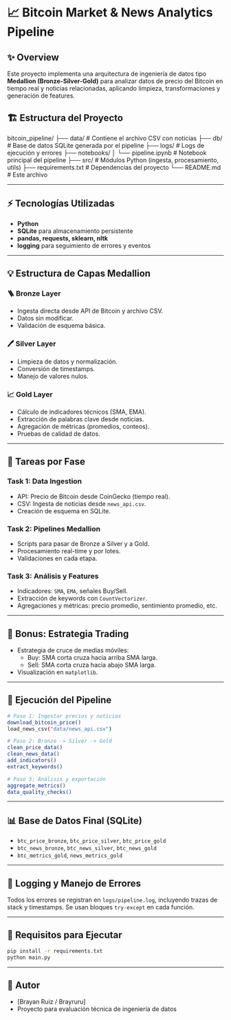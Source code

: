 

# 📈 Bitcoin Market & News Analytics Pipeline

## ✨ Overview
Este proyecto implementa una arquitectura de ingeniería de datos tipo **Medallion (Bronze-Silver-Gold)** para analizar datos de precio del Bitcoin en tiempo real y noticias relacionadas, aplicando limpieza, transformaciones y generación de features.


## 🏗️ Estructura del Proyecto

bitcoin_pipeline/
├── data/                  # Contiene el archivo CSV con noticias
├── db/                    # Base de datos SQLite generada por el pipeline
├── logs/                  # Logs de ejecución y errores
├── notebooks/
│   └── pipeline.ipynb     # Notebook principal del pipeline
├── src/                   # Módulos Python (ingesta, procesamiento, utils)
├── requirements.txt       # Dependencias del proyecto
└── README.md              # Este archivo

---


## ⚡ Tecnologías Utilizadas
- **Python**
- **SQLite** para almacenamiento persistente
- **pandas, requests, sklearn, nltk**
- **logging** para seguimiento de errores y eventos

---

## 💡 Estructura de Capas Medallion

### 🪜 Bronze Layer
- Ingesta directa desde API de Bitcoin y archivo CSV.
- Datos sin modificar.
- Validación de esquema básica.

### 🖊️ Silver Layer
- Limpieza de datos y normalización.
- Conversión de timestamps.
- Manejo de valores nulos.

### 📈 Gold Layer
- Cálculo de indicadores técnicos (SMA, EMA).
- Extracción de palabras clave desde noticias.
- Agregación de métricas (promedios, conteos).
- Pruebas de calidad de datos.

---

## 📅 Tareas por Fase

### Task 1: Data Ingestion
- API: Precio de Bitcoin desde CoinGecko (tiempo real).
- CSV: Ingesta de noticias desde `news_api.csv`.
- Creación de esquema en SQLite.

### Task 2: Pipelines Medallion
- Scripts para pasar de Bronze a Silver y a Gold.
- Procesamiento real-time y por lotes.
- Validaciones en cada etapa.

### Task 3: Análisis y Features
- Indicadores: `SMA`, `EMA`, señales Buy/Sell.
- Extracción de keywords con `CountVectorizer`.
- Agregaciones y métricas: precio promedio, sentimiento promedio, etc.

---

## 🎯 Bonus: Estrategia Trading
- Estrategia de cruce de medias móviles:
  - Buy: SMA corta cruza hacia arriba SMA larga.
  - Sell: SMA corta cruza hacia abajo SMA larga.
- Visualización en `matplotlib`.

---

## 🔧 Ejecución del Pipeline
```bash
# Paso 1: Ingestar precios y noticias
download_bitcoin_price()
load_news_csv("data/news_api.csv")

# Paso 2: Bronze -> Silver -> Gold
clean_price_data()
clean_news_data()
add_indicators()
extract_keywords()

# Paso 3: Análisis y exportación
aggregate_metrics()
data_quality_checks()
```

---

## 📊 Base de Datos Final (SQLite)
- `btc_price_bronze`, `btc_price_silver`, `btc_price_gold`
- `btc_news_bronze`, `btc_news_silver`, `btc_news_gold`
- `btc_metrics_gold`, `news_metrics_gold`

---

## 📅 Logging y Manejo de Errores
Todos los errores se registran en `logs/pipeline.log`, incluyendo trazas de stack y timestamps. Se usan bloques `try-except` en cada función.

---

## 🚀 Requisitos para Ejecutar
```bash
pip install -r requirements.txt
python main.py
```

---

## 📄 Autor
- [Brayan Ruiz / Brayruru]
- Proyecto para evaluación técnica de ingeniería de datos
